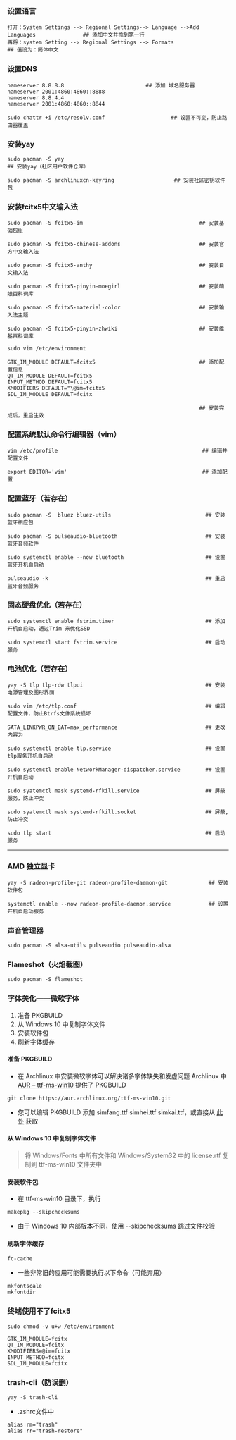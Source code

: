### 设置语言
```
打开：System Settings --> Regional Settings--> Language -->Add Languages				## 添加中文并拖到第一行
再将：system Setting --> Regional Settings --> Formats                         ## 值设为：简体中文
```

### 设置DNS
```
nameserver 8.8.8.8                          ## 添加 域名服务器
nameserver 2001:4860:4860::8888 
nameserver 8.8.4.4 
nameserver 2001:4860:4860::8844

sudo chattr +i /etc/resolv.conf					    ## 设置不可变，防止路由器覆盖
```

### 安装yay
```
sudo pacman -S yay													   ## 安装yay（社区用户软件仓库）

sudo pacman -S archlinuxcn-keyring				     ## 安装社区密钥软件包
```

### 安装fcitx5中文输入法
```
sudo pacman -S fcitx5-im								     ## 安装基础包组

sudo pacman -S fcitx5-chinese-addons                         ## 安装官方中文输入法

sudo pacman -S fcitx5-anthy                                  ## 安装日文输入法

sudo pacman -S fcitx5-pinyin-moegirl                         ## 安装萌娘百科词库

sudo pacman -S fcitx5-material-color                         ## 安装输入法主题

sudo pacman -S fcitx5-pinyin-zhwiki                          ## 安装维基百科词库

sudo vim /etc/environment											    

GTK_IM_MODULE DEFAULT=fcitx5                                 ## 添加配置信息
QT_IM_MODULE DEFAULT=fcitx5
INPUT_METHOD DEFAULT=fcitx5
XMODIFIERS DEFAULT="\@im=fcitx5
SDL_IM_MODULE DEFAULT=fcitx

                                                             ## 安装完成后，重启生效
```

### 配置系统默认命令行编辑器（vim）
```
vim /etc/profile				                              ## 编辑并配置文件

export EDITOR='vim'				                              ## 添加配置
```

### 配置蓝牙（若存在）
```
sudo pacman -S  bluez bluez-utils 		                       ## 安装蓝牙相应包

sudo pacman -S pulseaudio-bluetooth                            ## 安装蓝牙音频软件

sudo systemctl enable --now bluetooth						   ## 设置蓝牙开机自启动

pulseaudio -k												   ## 重启蓝牙音频服务
```

### 固态硬盘优化（若存在）
```
sudo systemctl enable fstrim.timer						       ## 添加开机自启动，通过Trim 来优化SSD

sudo systemctl start fstrim.service						       ## 启动服务
```

### 电池优化（若存在）
```
yay -S tlp tlp-rdw tlpui                                       ## 安装电源管理及图形界面

sudo vim /etc/tlp.conf                                         ## 编辑配置文件，防止Btrfs文件系统损坏

SATA_LINKPWR_ON_BAT=max_performance                            ## 更改内容为

sudo systemctl enable tlp.service							   ## 设置tlp服务开机自启动

sudo systemctl enable NetworkManager-dispatcher.service        ## 设置开机自启动

sudo syatemctl mask systemd-rfkill.service                     ## 屏蔽服务，防止冲突

sudo syatemctl mask systemd-rfkill.socket                      ## 屏蔽,防止冲突

sudo tlp start                                                 ## 启动服务
```

---

### AMD 独立显卡
```
yay -S radeon-profile-git radeon-profile-daemon-git             ## 安装软件包

systemctl enable --now radeon-profile-daemon.service            ## 设置开机自启动服务
```

### 声音管理器
```
sudo pacman -S alsa-utils pulseaudio pulseaudio-alsa
```

### Flameshot（火焰截图）
```
sudo pacman -S flameshot
```

### 字体美化——微软字体  

1. 准备 PKGBUILD
2. 从 Windows 10 中复制字体文件
3. 安装软件包
4. 刷新字体缓存


#### 准备 PKGBUILD
- 在 Archlinux 中安装微软字体可以解决诸多字体缺失和发虚问题
Archlinux 中 [AUR – ttf-ms-win10](https://aur.archlinux.org/packages/ttf-ms-win10) 提供了 PKGBUILD
```
git clone https://aur.archlinux.org/ttf-ms-win10.git
```
- 您可以编辑 PKGBUILD 添加 simfang.ttf simhei.ttf simkai.ttf，或直接从 [此处](https://gist.github.com/specter119/a7a4498d04eb5294fae09fea165c0f68) 获取

#### 从 Windows 10 中复制字体文件
> 将 Windows/Fonts 中所有文件和 Windows/System32 中的 license.rtf 复制到 ttf-ms-win10 文件夹中  

#### 安装软件包
- 在 ttf-ms-win10 目录下，执行  
```
makepkg --skipchecksums
```
- 由于 Windows 10 内部版本不同，使用 --skipchecksums 跳过文件校验

#### 刷新字体缓存
```
fc-cache
```
- 一些非常旧的应用可能需要执行以下命令（可能弃用）
```
mkfontscale
mkfontdir
```

### 终端使用不了fcitx5
```
sudo chmod -v u+w /etc/environment

GTK_IM_MODULE=fcitx
QT_IM_MODULE=fcitx
XMODIFIERS=@im=fcitx
INPUT_METHOD=fcitx
SDL_IM_MODULE=fcitx
```

### trash-cli（防误删）
```
yay -S trash-cli
```
- .zshrc文件中
```
alias rm="trash"
alias rr="trash-restore"
```

